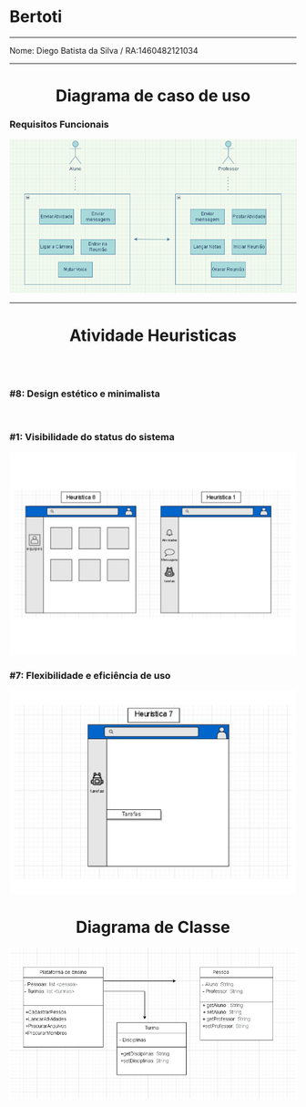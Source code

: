 # Bertoti
<hr/>
  Nome: Diego Batista da Silva / RA:1460482121034
<hr/>

<h1 align="center">Diagrama de caso de uso</h1>
  <h3>Requisitos Funcionais</h3>
  <p align="center">
      <img src = "https://github.com/diiegobsilva/Bertoti/blob/main/Engenharia%20de%20Software%201/Diagrama%20de%20caso%20de%20uso.png" >
  </p>
  <hr/>
 <h1 align="center">Atividade Heuristicas</h1>
 <br><br>
  <h3>#8: Design estético e minimalista</h3>
  <br>
  <h3>#1: Visibilidade do status do sistema</h3>
  <p align="center">
      <img src = "https://github.com/diiegobsilva/Bertoti/blob/main/Engenharia%20de%20Software%201/Atividade%20Heuristica.png" >
  </p>
  
  <h3>#7: Flexibilidade e eficiência de uso</h3>
  <p align="center">
      <img src = "https://github.com/diiegobsilva/Bertoti/blob/main/Engenharia%20de%20Software%201/Atividade%20Heuristica-2.png" >
  </p>
  
  
  
<h1 align="center">Diagrama de Classe</h1>
  <p align="center">
      <img src = "https://github.com/diiegobsilva/Bertoti/blob/main/Engenharia%20de%20Software%201/diagrama%20de%20classe.png" >
  </p>
  
  
  
